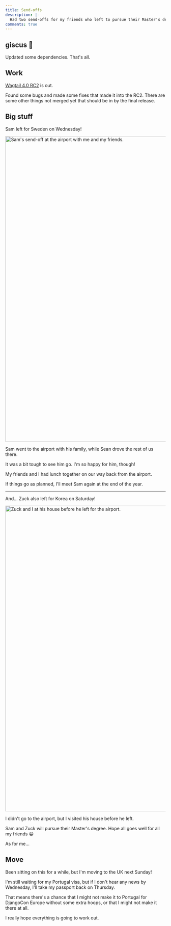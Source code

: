 ```yaml
---
title: Send-offs
description: |-
  Had two send-offs for my friends who left to pursue their Master's degree.
comments: true
---
```


## giscus 💎

Updated some dependencies. That's all.

## Work

[Wagtail 4.0 RC2][wagtail-40rc2] is out.

Found some bugs and made some fixes that made it into the RC2. There are some
other things not merged yet that should be in by the final release.

## Big stuff

Sam left for Sweden on Wednesday!

<img
  class="max-w-lg"
  src="https://cdn.laymonage.com/personal/img/sam-departure_17822.jpg"
  alt="Sam's send-off at the airport with me and my friends."
  title="Sam's send-off at the airport with me and my friends."
  width="1280"
  height="960" />

Sam went to the airport with his family, while Sean drove the rest of us there.

It was a bit tough to see him go. I'm so happy for him, though!

My friends and I had lunch together on our way back from the airport.

If things go as planned, I'll meet Sam again at the end of the year.

---

And... Zuck also left for Korea on Saturday!

<img
  class="max-w-lg"
  src="https://cdn.laymonage.com/personal/img/zuck-departure_20822.jpg"
  alt="Zuck and I at his house before he left for the airport."
  title="Zuck and I at his house before he left for the airport."
  width="1280"
  height="960" />

I didn't go to the airport, but I visited his house before he left.

Sam and Zuck will pursue their Master's degree. Hope all goes well for all my
friends 😀

As for me...

## Move

Been sitting on this for a while, but I'm moving to the UK next Sunday!

I'm still waiting for my Portugal visa, but if I don't hear any news by
Wednesday, I'll take my passport back on Thursday.

That means there's a chance that I might not make it to Portugal for DjangoCon
Europe without some extra hoops, or that I might not make it there at all.

I really hope everything is going to work out.

[wagtail-40rc2]: https://pypi.org/project/wagtail/4.0rc2
